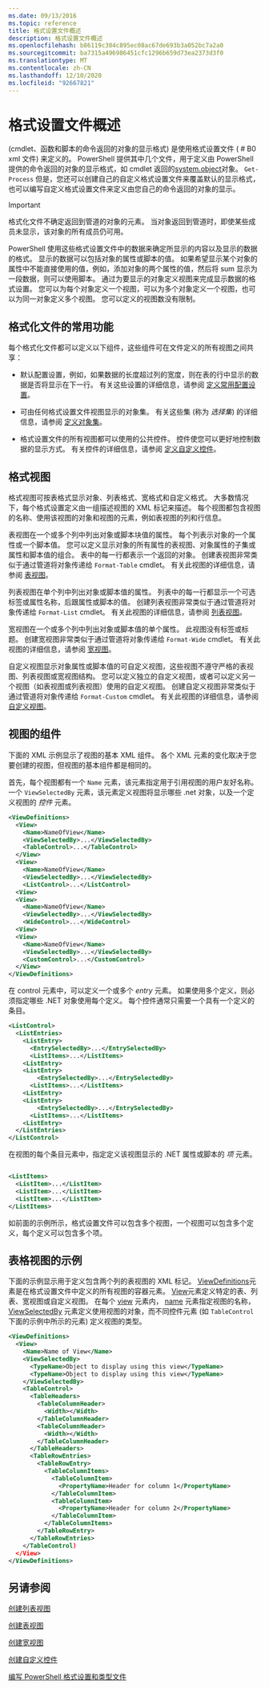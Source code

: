 ```yaml
---
ms.date: 09/13/2016
ms.topic: reference
title: 格式设置文件概述
description: 格式设置文件概述
ms.openlocfilehash: b86119c304c895ec08ac67de693b3a052bc7a2a0
ms.sourcegitcommit: ba7315a496986451cfc1296b659d73ea2373d3f0
ms.translationtype: MT
ms.contentlocale: zh-CN
ms.lasthandoff: 12/10/2020
ms.locfileid: "92667821"
---
```

# <a name="formatting-file-overview"></a>格式设置文件概述

 (cmdlet、函数和脚本的命令返回的对象的显示格式) 是使用格式设置文件 ( # B0 xml 文件) 来定义的。 PowerShell 提供其中几个文件，用于定义由 PowerShell 提供的命令返回的对象的显示格式，如 cmdlet 返回的[system.object](/dotnet/api/System.Diagnostics.Process)对象。 `Get-Process` 但是，您还可以创建自己的自定义格式设置文件来覆盖默认的显示格式，也可以编写自定义格式设置文件来定义由您自己的命令返回的对象的显示。

> [!IMPORTANT]
> 格式化文件不确定返回到管道的对象的元素。 当对象返回到管道时，即使某些成员未显示，该对象的所有成员仍可用。

PowerShell 使用这些格式设置文件中的数据来确定所显示的内容以及显示的数据的格式。 显示的数据可以包括对象的属性或脚本的值。 如果希望显示某个对象的属性中不能直接使用的值，例如，添加对象的两个属性的值，然后将 sum 显示为一段数据，则可以使用脚本。 通过为要显示的对象定义视图来完成显示数据的格式设置。 您可以为每个对象定义一个视图，可以为多个对象定义一个视图，也可以为同一对象定义多个视图。 您可以定义的视图数没有限制。

## <a name="common-features-of-formatting-files"></a>格式化文件的常用功能

每个格式化文件都可以定义以下组件，这些组件可在文件定义的所有视图之间共享：

- 默认配置设置，例如，如果数据的长度超过列的宽度，则在表的行中显示的数据是否将显示在下一行。 有关这些设置的详细信息，请参阅 [定义常用配置设置](./defining-common-configuration-features.md)。

- 可由任何格式设置文件视图显示的对象集。 有关这些集 (称为 *选择集*) 的详细信息，请参阅 [定义对象集](./defining-selection-sets.md)。

- 格式设置文件的所有视图都可以使用的公共控件。 控件使您可以更好地控制数据的显示方式。 有关控件的详细信息，请参阅 [定义自定义控件](./creating-custom-controls.md)。

## <a name="formatting-views"></a>格式视图

格式视图可按表格式显示对象、列表格式、宽格式和自定义格式。 大多数情况下，每个格式设置定义由一组描述视图的 XML 标记来描述。 每个视图都包含视图的名称、使用该视图的对象和视图的元素，例如表视图的列和行信息。

表视图在一个或多个列中列出对象或脚本块值的属性。 每个列表示对象的一个属性或一个脚本值。 您可以定义显示对象的所有属性的表视图、对象属性的子集或属性和脚本值的组合。 表中的每一行都表示一个返回的对象。 创建表视图非常类似于通过管道将对象传递给 `Format-Table` cmdlet。 有关此视图的详细信息，请参阅 [表视图](./creating-a-table-view.md)。

列表视图在单个列中列出对象或脚本值的属性。 列表中的每一行都显示一个可选标签或属性名称，后跟属性或脚本的值。 创建列表视图非常类似于通过管道将对象传递给 `Format-List` cmdlet。 有关此视图的详细信息，请参阅 [列表视图](./creating-a-list-view.md)。

宽视图在一个或多个列中列出对象或脚本值的单个属性。 此视图没有标签或标题。 创建宽视图非常类似于通过管道将对象传递给 `Format-Wide` cmdlet。 有关此视图的详细信息，请参阅 [宽视图](./creating-a-wide-view.md)。

自定义视图显示对象属性或脚本值的可自定义视图，这些视图不遵守严格的表视图、列表视图或宽视图结构。 您可以定义独立的自定义视图，或者可以定义另一个视图（如表视图或列表视图）使用的自定义视图。 创建自定义视图非常类似于通过管道将对象传递给 `Format-Custom` cmdlet。 有关此视图的详细信息，请参阅 [自定义视图](./creating-custom-controls.md)。

## <a name="components-of-a-view"></a>视图的组件

下面的 XML 示例显示了视图的基本 XML 组件。 各个 XML 元素的变化取决于您要创建的视图，但视图的基本组件都是相同的。

首先，每个视图都有一个 `Name` 元素，该元素指定用于引用视图的用户友好名称。 一个 `ViewSelectedBy` 元素，该元素定义视图将显示哪些 .net 对象，以及一个定义视图的 *控件* 元素。

```xml
<ViewDefinitions>
  <View>
    <Name>NameOfView</Name>
    <ViewSelectedBy>...</ViewSelectedBy>
    <TableControl>...</TableControl>
  </View>
  <View>
    <Name>NameOfView</Name>
    <ViewSelectedBy>...</ViewSelectedBy>
    <ListControl>...</ListControl>
  <View>
  <View>
    <Name>NameOfView</Name>
    <ViewSelectedBy>...</ViewSelectedBy>
    <WideControl>...</WideControl>
  <View>
  <View>
    <Name>NameOfView</Name>
    <ViewSelectedBy>...</ViewSelectedBy>
    <CustomControl>...</CustomControl>
  </View>
</ViewDefinitions>

```

在 control 元素中，可以定义一个或多个 *entry* 元素。 如果使用多个定义，则必须指定哪些 .NET 对象使用每个定义。 每个控件通常只需要一个具有一个定义的条目。

```xml
<ListControl>
  <ListEntries>
    <ListEntry>
      <EntrySelectedBy>...</EntrySelectedBy>
      <ListItems>...</ListItems>
    <ListEntry>
    <ListEntry>
        <EntrySelectedBy>...</EntrySelectedBy>
      <ListItems>...</ListItems>
    <ListEntry>
    <ListEntry>
        <EntrySelectedBy>...</EntrySelectedBy>
      <ListItems>...</ListItems>
    <ListEntry>
  </ListEntries>
</ListControl>

```

在视图的每个条目元素中，指定定义该视图显示的 .NET 属性或脚本的 *项* 元素。

```xml

<ListItems>
  <ListItem>...</ListItem>
  <ListItem>...</ListItem>
  <ListItem>...</ListItem>
</ListItems>

```

如前面的示例所示，格式设置文件可以包含多个视图，一个视图可以包含多个定义，每个定义可以包含多个项。

## <a name="example-of-a-table-view"></a>表格视图的示例

下面的示例显示用于定义包含两个列的表视图的 XML 标记。 [ViewDefinitions](./viewdefinitions-element-format.md)元素是在格式设置文件中定义的所有视图的容器元素。 [View](./view-element-format.md)元素定义特定的表、列表、宽视图或自定义视图。 在每个 [view](./view-element-format.md) 元素内， [name](./name-element-for-view-format.md) 元素指定视图的名称， [ViewSelectedBy](./viewselectedby-element-format.md) 元素定义使用视图的对象，而不同控件元素 (如 `TableControl` 下面的示例中所示的元素) 定义视图的类型。

```xml
<ViewDefinitions>
  <View>
    <Name>Name of View</Name>
    <ViewSelectedBy>
      <TypeName>Object to display using this view</TypeName>
      <TypeName>Object to display using this view</TypeName>
    </ViewSelectedBy>
    <TableControl>
      <TableHeaders>
        <TableColumnHeader>
          <Width></Width>
        </TableColumnHeader>
        <TableColumnHeader>
          <Width></Width>
        </TableColumnHeader>
      </TableHeaders>
      <TableRowEntries>
        <TableRowEntry>
          <TableColumnItems>
            <TableColumnItem>
              <PropertyName>Header for column 1</PropertyName>
            </TableColumnItem>
            <TableColumnItem>
              <PropertyName>Header for column 2</PropertyName>
            </TableColumnItem>
          </TableColumnItems>
        </TableRowEntry>
      </TableRowEntries>
    </TableControl)
  </View>
</ViewDefinitions>

```

## <a name="see-also"></a>另请参阅

[创建列表视图](./creating-a-list-view.md)

[创建表视图](./creating-a-table-view.md)

[创建宽视图](./creating-a-wide-view.md)

[创建自定义控件](./creating-custom-controls.md)

[编写 PowerShell 格式设置和类型文件](./writing-a-powershell-formatting-file.md)
